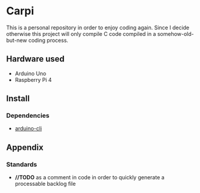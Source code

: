 # Carpi

This is a personal repository in order to enjoy coding again.
Since I decide otherwise this project will only compile C code compiled
in a somehow-old-but-new coding process.

## Hardware used
* Arduino Uno
* Raspberry Pi 4


## Install

### Dependencies
* [arduino-cli](https://arduino.github.io/arduino-cli/0.35/)


## Appendix
### Standards
* **//TODO** as a comment in code in order to quickly generate a processable backlog file
